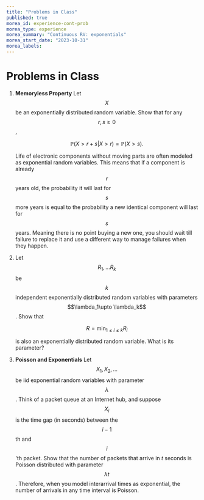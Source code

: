 ```yaml
---
title: "Problems in Class"
published: true
morea_id: experience-cont-prob
morea_type: experience
morea_summary: "Continuous RV: exponentials"
morea_start_date: "2023-10-31"
morea_labels:
---
```


# Problems in Class

1. **Memoryless Property** Let $$X$$ be an exponentially distributed
   random variable. Show that for any $$r, s \ge 0$$,

	$${\mathbb P}( X > r+s | X> r) = {\mathbb P}(X> s).$$
	
	Life of electronic components without moving parts are often
    modeled as exponential random variables. This means that if a
    component is already $$r$$ years old, the probability it will last
    for $$s$$ more years is equal to the probability a new identical
    component will last for $$s$$ years. Meaning there is no point
    buying a new one, you should wait till failure to replace it and
	use a different way to manage failures when they happen.
	
2. Let $$R_1, \ldots R_k$$ be $$k$$ independent exponentially
   distributed random variables with parameters $$\lambda_1\upto
   \lambda_k$$. Show that

	$$R = \min_{1\le i \le k} R_i$$
	
	is also an exponentially distributed random variable. What is its
    parameter?
	
3. **Poisson and Exponentials** Let $$X_1, X_2, \ldots$$ be iid
   exponential random variables with parameter $$\lambda$$. Think of a
   packet queue at an Internet hub, and suppose $$X_i$$ is the time
   gap (in seconds) between the $$i-1$$th and $$i$$'th packet. Show
   that the number of packets that arrive in $t$ seconds is Poisson
   distributed with parameter $$\lambda t$$. Therefore, when you model
   interarrival times as exponential, the number of arrivals in any
   time interval is Poisson.
   

